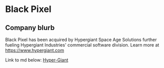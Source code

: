 # Black Pixel 

## Company blurb
Black Pixel has been acquired by Hypergiant Space Age Solutions further fueling
Hypergiant Industries' commercial software division.
Learn more at https://www.hypergiant.com

Link to md below:
[Hyper-Giant](https://github.com/remoteintech/remote-jobs/blob/master/company-profiles/hyper-giant.md)


